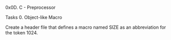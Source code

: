 0x0D. C - Preprocessor

Tasks
0. Object-like Macro

Create a header file that defines a macro named SIZE as an abbreviation for the token 1024.
